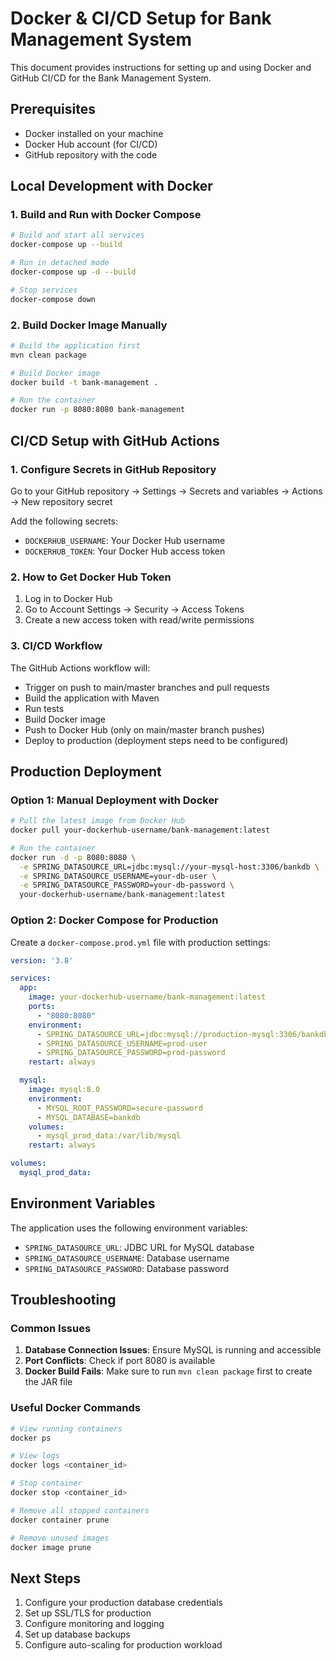 # Docker & CI/CD Setup for Bank Management System

This document provides instructions for setting up and using Docker and GitHub CI/CD for the Bank Management System.

## Prerequisites

- Docker installed on your machine
- Docker Hub account (for CI/CD)
- GitHub repository with the code

## Local Development with Docker

### 1. Build and Run with Docker Compose

```bash
# Build and start all services
docker-compose up --build

# Run in detached mode
docker-compose up -d --build

# Stop services
docker-compose down
```

### 2. Build Docker Image Manually

```bash
# Build the application first
mvn clean package

# Build Docker image
docker build -t bank-management .

# Run the container
docker run -p 8080:8080 bank-management
```

## CI/CD Setup with GitHub Actions

### 1. Configure Secrets in GitHub Repository

Go to your GitHub repository → Settings → Secrets and variables → Actions → New repository secret

Add the following secrets:
- `DOCKERHUB_USERNAME`: Your Docker Hub username
- `DOCKERHUB_TOKEN`: Your Docker Hub access token

### 2. How to Get Docker Hub Token

1. Log in to Docker Hub
2. Go to Account Settings → Security → Access Tokens
3. Create a new access token with read/write permissions

### 3. CI/CD Workflow

The GitHub Actions workflow will:
- Trigger on push to main/master branches and pull requests
- Build the application with Maven
- Run tests
- Build Docker image
- Push to Docker Hub (only on main/master branch pushes)
- Deploy to production (deployment steps need to be configured)

## Production Deployment

### Option 1: Manual Deployment with Docker

```bash
# Pull the latest image from Docker Hub
docker pull your-dockerhub-username/bank-management:latest

# Run the container
docker run -d -p 8080:8080 \
  -e SPRING_DATASOURCE_URL=jdbc:mysql://your-mysql-host:3306/bankdb \
  -e SPRING_DATASOURCE_USERNAME=your-db-user \
  -e SPRING_DATASOURCE_PASSWORD=your-db-password \
  your-dockerhub-username/bank-management:latest
```

### Option 2: Docker Compose for Production

Create a `docker-compose.prod.yml` file with production settings:

```yaml
version: '3.8'

services:
  app:
    image: your-dockerhub-username/bank-management:latest
    ports:
      - "8080:8080"
    environment:
      - SPRING_DATASOURCE_URL=jdbc:mysql://production-mysql:3306/bankdb
      - SPRING_DATASOURCE_USERNAME=prod-user
      - SPRING_DATASOURCE_PASSWORD=prod-password
    restart: always

  mysql:
    image: mysql:8.0
    environment:
      - MYSQL_ROOT_PASSWORD=secure-password
      - MYSQL_DATABASE=bankdb
    volumes:
      - mysql_prod_data:/var/lib/mysql
    restart: always

volumes:
  mysql_prod_data:
```

## Environment Variables

The application uses the following environment variables:

- `SPRING_DATASOURCE_URL`: JDBC URL for MySQL database
- `SPRING_DATASOURCE_USERNAME`: Database username
- `SPRING_DATASOURCE_PASSWORD`: Database password

## Troubleshooting

### Common Issues

1. **Database Connection Issues**: Ensure MySQL is running and accessible
2. **Port Conflicts**: Check if port 8080 is available
3. **Docker Build Fails**: Make sure to run `mvn clean package` first to create the JAR file

### Useful Docker Commands

```bash
# View running containers
docker ps

# View logs
docker logs <container_id>

# Stop container
docker stop <container_id>

# Remove all stopped containers
docker container prune

# Remove unused images
docker image prune
```

## Next Steps

1. Configure your production database credentials
2. Set up SSL/TLS for production
3. Configure monitoring and logging
4. Set up database backups
5. Configure auto-scaling for production workload
